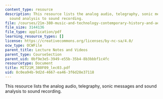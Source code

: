 ```yaml
---
content_type: resource
description: This resource lists the analog audio, telegraphy, sonic messages and
  sound analysis to sound recording.
file: /courses/21m-380-music-and-technology-contemporary-history-and-aesthetics-fall-2009/8c0ea94b9d2d4667ea463f6d28e37118_MIT21M_380F09_lec03.pdf
file_size: 3144136
file_type: application/pdf
learning_resource_types: []
license: https://creativecommons.org/licenses/by-nc-sa/4.0/
ocw_type: OCWFile
parent_title: Lecture Notes and Videos
parent_type: CourseSection
parent_uid: 0bf9e3e5-3949-e55b-35b4-8b3bbbf1c4fc
resourcetype: Document
title: MIT21M_380F09_lec03.pdf
uid: 8c0ea94b-9d2d-4667-ea46-3f6d28e37118
---
```

This resource lists the analog audio, telegraphy, sonic messages and sound analysis to sound recording.